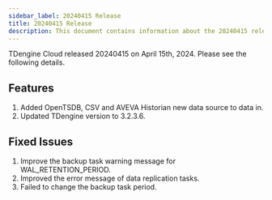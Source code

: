 ```yaml
---
sidebar_label: 20240415 Release
title: 20240415 Release
description: This document contains information about the 20240415 release.
---
```


TDengine Cloud released 20240415 on April 15th, 2024. Please see the following details.

## Features

1. Added OpenTSDB, CSV and AVEVA Historian new data source to data in.
2. Updated TDengine version to 3.2.3.6.

## Fixed Issues

1. Improve the backup task warning message for WAL_RETENTION_PERIOD.
2. Improved the error message of data replication tasks.
3. Failed to change the backup task period.

